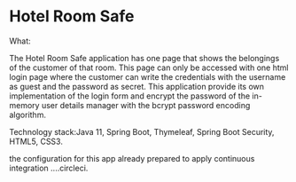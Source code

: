 # Hotel Room Safe


What:

The Hotel Room Safe application has one page that shows the belongings of the customer of that room. This page can only be accessed with one html login page where the customer can write the credentials with the username as guest and the password as secret. This application provide its own implementation of the login form and encrypt the password of the in-memory user details manager with the bcrypt password encoding algorithm.


Technology stack:Java 11, Spring Boot, Thymeleaf, Spring Boot Security, HTML5, CSS3.

the configuration for this  app already prepared to apply continuous integration ....circleci.
